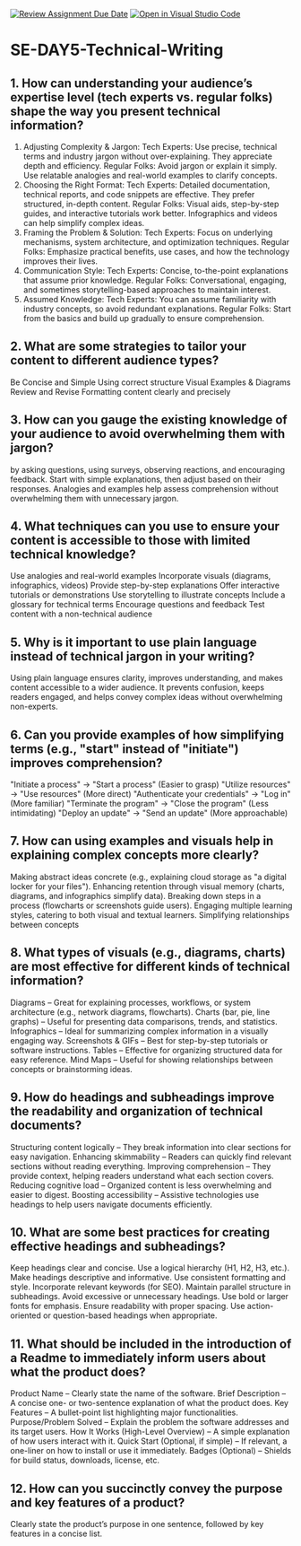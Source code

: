 [![Review Assignment Due Date](https://classroom.github.com/assets/deadline-readme-button-22041afd0340ce965d47ae6ef1cefeee28c7c493a6346c4f15d667ab976d596c.svg)](https://classroom.github.com/a/zsAR-pyY)
[![Open in Visual Studio Code](https://classroom.github.com/assets/open-in-vscode-2e0aaae1b6195c2367325f4f02e2d04e9abb55f0b24a779b69b11b9e10269abc.svg)](https://classroom.github.com/online_ide?assignment_repo_id=18459326&assignment_repo_type=AssignmentRepo)
# SE-DAY5-Technical-Writing
## 1. How can understanding your audience’s expertise level (tech experts vs. regular folks) shape the way you present technical information?
1. Adjusting Complexity & Jargon:
Tech Experts: Use precise, technical terms and industry jargon without over-explaining. They appreciate depth and efficiency.
Regular Folks: Avoid jargon or explain it simply. Use relatable analogies and real-world examples to clarify concepts.
2. Choosing the Right Format:
Tech Experts: Detailed documentation, technical reports, and code snippets are effective. They prefer structured, in-depth content.
Regular Folks: Visual aids, step-by-step guides, and interactive tutorials work better. Infographics and videos can help simplify complex ideas.
3. Framing the Problem & Solution:
Tech Experts: Focus on underlying mechanisms, system architecture, and optimization techniques.
Regular Folks: Emphasize practical benefits, use cases, and how the technology improves their lives.
4. Communication Style:
Tech Experts: Concise, to-the-point explanations that assume prior knowledge.
Regular Folks: Conversational, engaging, and sometimes storytelling-based approaches to maintain interest.
5. Assumed Knowledge:
Tech Experts: You can assume familiarity with industry concepts, so avoid redundant explanations.
Regular Folks: Start from the basics and build up gradually to ensure comprehension.

## 2. What are some strategies to tailor your content to different audience types?

Be Concise and Simple
Using correct structure
Visual Examples & Diagrams 
Review and Revise
Formatting content clearly and precisely


## 3. How can you gauge the existing knowledge of your audience to avoid overwhelming them with jargon?

by asking questions, using surveys, observing reactions, and encouraging feedback. Start with simple explanations, then adjust based on their responses. Analogies and examples help assess comprehension without overwhelming them with unnecessary jargon.

## 4. What techniques can you use to ensure your content is accessible to those with limited technical knowledge?
Use analogies and real-world examples
Incorporate visuals (diagrams, infographics, videos)
Provide step-by-step explanations
Offer interactive tutorials or demonstrations
Use storytelling to illustrate concepts
Include a glossary for technical terms
Encourage questions and feedback
Test content with a non-technical audience



## 5. Why is it important to use plain language instead of technical jargon in your writing?
Using plain language ensures clarity, improves understanding, and makes content accessible to a wider audience. It prevents confusion, keeps readers engaged, and helps convey complex ideas without overwhelming non-experts.

## 6. Can you provide examples of how simplifying terms (e.g., "start" instead of "initiate") improves comprehension?
"Initiate a process" → "Start a process" (Easier to grasp)
"Utilize resources" → "Use resources" (More direct)
"Authenticate your credentials" → "Log in" (More familiar)
"Terminate the program" → "Close the program" (Less intimidating)
"Deploy an update" → "Send an update" (More approachable)

## 7. How can using examples and visuals help in explaining complex concepts more clearly?

Making abstract ideas concrete (e.g., explaining cloud storage as "a digital locker for your files").
Enhancing retention through visual memory (charts, diagrams, and infographics simplify data).
Breaking down steps in a process (flowcharts or screenshots guide users).
Engaging multiple learning styles, catering to both visual and textual learners.
Simplifying relationships between concepts 
## 8. What types of visuals (e.g., diagrams, charts) are most effective for different kinds of technical information?
Diagrams – Great for explaining processes, workflows, or system architecture (e.g., network diagrams, flowcharts).
Charts (bar, pie, line graphs) – Useful for presenting data comparisons, trends, and statistics.
Infographics – Ideal for summarizing complex information in a visually engaging way.
Screenshots & GIFs – Best for step-by-step tutorials or software instructions.
Tables – Effective for organizing structured data for easy reference.
Mind Maps – Useful for showing relationships between concepts or brainstorming ideas.

## 9. How do headings and subheadings improve the readability and organization of technical documents?

Structuring content logically – They break information into clear sections for easy navigation.
Enhancing skimmability – Readers can quickly find relevant sections without reading everything.
Improving comprehension – They provide context, helping readers understand what each section covers.
Reducing cognitive load – Organized content is less overwhelming and easier to digest.
Boosting accessibility – Assistive technologies use headings to help users navigate documents efficiently.

## 10. What are some best practices for creating effective headings and subheadings?
Keep headings clear and concise.
Use a logical hierarchy (H1, H2, H3, etc.).
Make headings descriptive and informative.
Use consistent formatting and style.
Incorporate relevant keywords (for SEO).
Maintain parallel structure in subheadings.
Avoid excessive or unnecessary headings.
Use bold or larger fonts for emphasis.
Ensure readability with proper spacing.
Use action-oriented or question-based headings when appropriate.
## 11. What should be included in the introduction of a Readme to immediately inform users about what the product does?
Product Name – Clearly state the name of the software.
Brief Description – A concise one- or two-sentence explanation of what the product does.
Key Features – A bullet-point list highlighting major functionalities.
Purpose/Problem Solved – Explain the problem the software addresses and its target users.
How It Works (High-Level Overview) – A simple explanation of how users interact with it.
Quick Start (Optional, if simple) – If relevant, a one-liner on how to install or use it immediately.
Badges (Optional) – Shields for build status, downloads, license, etc.
## 12. How can you succinctly convey the purpose and key features of a product?
Clearly state the product’s purpose in one sentence, followed by key features in a concise list.
